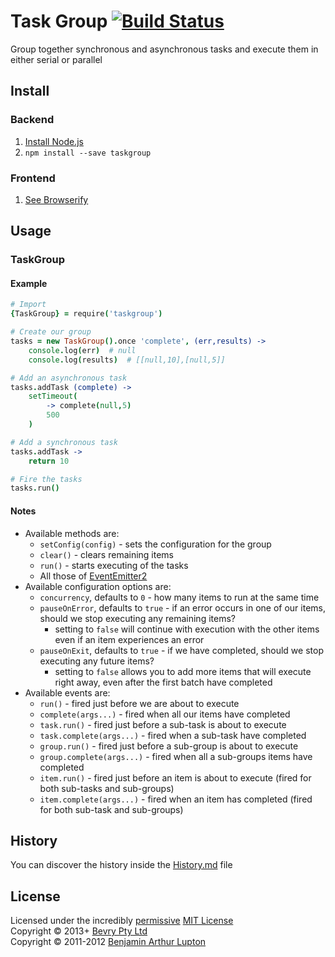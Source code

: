 # Task Group [![Build Status](https://secure.travis-ci.org/bevry/taskgroup.png?branch=master)](http://travis-ci.org/bevry/taskgroup)
Group together synchronous and asynchronous tasks and execute them in either serial or parallel



## Install

### Backend

1. [Install Node.js](http://bevry.me/node/install)
2. `npm install --save taskgroup`

### Frontend

1. [See Browserify](http://browserify.org/)



## Usage

### TaskGroup

#### Example

``` coffeescript
# Import
{TaskGroup} = require('taskgroup')

# Create our group
tasks = new TaskGroup().once 'complete', (err,results) ->
	console.log(err)  # null
	console.log(results)  # [[null,10],[null,5]]

# Add an asynchronous task
tasks.addTask (complete) ->
	setTimeout(
		-> complete(null,5)
		500
	)

# Add a synchronous task
tasks.addTask ->
	return 10

# Fire the tasks
tasks.run()
```

#### Notes

- Available methods are:
	- `setConfig(config)` - sets the configuration for the group
	- `clear()` - clears remaining items
	- `run()` - starts executing of the tasks
	- All those of [EventEmitter2](https://github.com/hij1nx/EventEmitter2)
- Available configuration options are:
	- `concurrency`, defaults to `0` - how many items to run at the same time
	- `pauseOnError`, defaults to `true` - if an error occurs in one of our items, should we stop executing any remaining items?
		- setting to `false` will continue with execution with the other items even if an item experiences an error
	- `pauseOnExit`, defaults to `true` - if we have completed, should we stop executing any future items?
		- setting to `false` allows you to add more items that will execute right away, even after the first batch have completed
- Available events are:
	- `run()` - fired just before we are about to execute
	- `complete(args...)` - fired when all our items have completed
	- `task.run()` - fired just before a sub-task is about to execute
	- `task.complete(args...)` - fired when a sub-task have completed
	- `group.run()` - fired just before a sub-group is about to execute
	- `group.complete(args...)` - fired when all a sub-groups items have completed
	- `item.run()` - fired just before an item is about to execute (fired for both sub-tasks and sub-groups)
	- `item.complete(args...)` - fired when an item has completed (fired for both sub-task and sub-groups)

## History
You can discover the history inside the [History.md](https://github.com/bevry/taskgroup/blob/master/History.md#files) file



## License
Licensed under the incredibly [permissive](http://en.wikipedia.org/wiki/Permissive_free_software_licence) [MIT License](http://creativecommons.org/licenses/MIT/)
<br/>Copyright © 2013+ [Bevry Pty Ltd](http://bevry.me)
<br/>Copyright © 2011-2012 [Benjamin Arthur Lupton](http://balupton.com)
